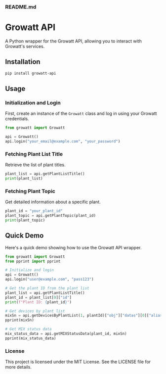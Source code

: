 ### README.md

# Growatt API

A Python wrapper for the Growatt API, allowing you to interact with Growatt's services.

## Installation

```bash
pip install growatt-api
```

## Usage

### Initialization and Login

First, create an instance of the `Growatt` class and log in using your Growatt credentials.

```python
from growatt import Growatt

api = Growatt()
api.login("your_email@example.com", "your_password")
```

### Fetching Plant List Title

Retrieve the list of plant titles.

```python
plant_list = api.getPlantListTitle()
print(plant_list)
```

### Fetching Plant Topic

Get detailed information about a specific plant.

```python
plant_id = "your_plant_id"
plant_topic = api.getPlantTopic(plant_id)
print(plant_topic)
```

## Quick Demo

Here's a quick demo showing how to use the Growatt API wrapper.

```python
from growatt import Growatt
from pprint import pprint

# Initialize and login
api = Growatt()
api.login("user@example.com", "pass123")

# Get the plant ID from the plant list
plant_list = api.getPlantListTitle()
plant_id = plant_list[0]["id"]
print(f"Plant ID: {plant_id}")

# Get devices by plant list
mixSn = api.getDevicesByPlantList(1, plantId)["obj"]["datas"][0]["alias"]
pprint(mixSn)

# Get MIX status data
mix_status_data = api.getMIXStatusData(plant_id, mixSn)
pprint(mix_status_data)
```

### License

This project is licensed under the MIT License. See the LICENSE file for more details.